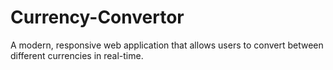 # Currency-Convertor
A modern, responsive web application that allows users to convert between different currencies in real-time. 
